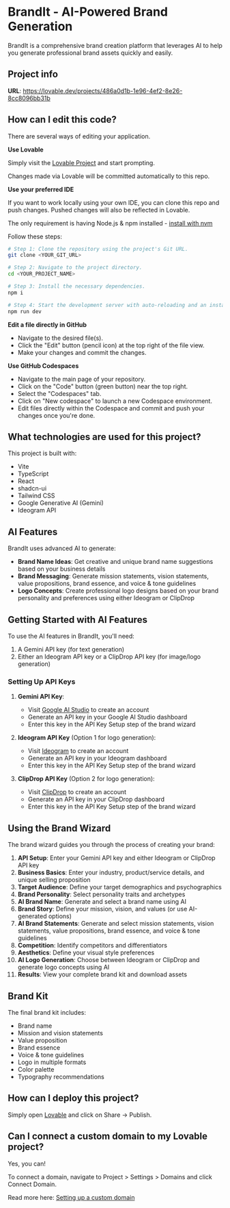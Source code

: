 # BrandIt - AI-Powered Brand Generation

BrandIt is a comprehensive brand creation platform that leverages AI to help you generate professional brand assets quickly and easily.

## Project info

**URL**: https://lovable.dev/projects/486a0d1b-1e96-4ef2-8e26-8cc8096bb31b

## How can I edit this code?

There are several ways of editing your application.

**Use Lovable**

Simply visit the [Lovable Project](https://lovable.dev/projects/486a0d1b-1e96-4ef2-8e26-8cc8096bb31b) and start prompting.

Changes made via Lovable will be committed automatically to this repo.

**Use your preferred IDE**

If you want to work locally using your own IDE, you can clone this repo and push changes. Pushed changes will also be reflected in Lovable.

The only requirement is having Node.js & npm installed - [install with nvm](https://github.com/nvm-sh/nvm#installing-and-updating)

Follow these steps:

```sh
# Step 1: Clone the repository using the project's Git URL.
git clone <YOUR_GIT_URL>

# Step 2: Navigate to the project directory.
cd <YOUR_PROJECT_NAME>

# Step 3: Install the necessary dependencies.
npm i

# Step 4: Start the development server with auto-reloading and an instant preview.
npm run dev
```

**Edit a file directly in GitHub**

- Navigate to the desired file(s).
- Click the "Edit" button (pencil icon) at the top right of the file view.
- Make your changes and commit the changes.

**Use GitHub Codespaces**

- Navigate to the main page of your repository.
- Click on the "Code" button (green button) near the top right.
- Select the "Codespaces" tab.
- Click on "New codespace" to launch a new Codespace environment.
- Edit files directly within the Codespace and commit and push your changes once you're done.

## What technologies are used for this project?

This project is built with:

- Vite
- TypeScript
- React
- shadcn-ui
- Tailwind CSS
- Google Generative AI (Gemini)
- Ideogram API

## AI Features

BrandIt uses advanced AI to generate:

- **Brand Name Ideas**: Get creative and unique brand name suggestions based on your business details
- **Brand Messaging**: Generate mission statements, vision statements, value propositions, brand essence, and voice & tone guidelines
- **Logo Concepts**: Create professional logo designs based on your brand personality and preferences using either Ideogram or ClipDrop

## Getting Started with AI Features

To use the AI features in BrandIt, you'll need:

1. A Gemini API key (for text generation)
2. Either an Ideogram API key or a ClipDrop API key (for image/logo generation)

### Setting Up API Keys

1. **Gemini API Key**:
   - Visit [Google AI Studio](https://ai.google.dev/) to create an account
   - Generate an API key in your Google AI Studio dashboard
   - Enter this key in the API Key Setup step of the brand wizard

2. **Ideogram API Key** (Option 1 for logo generation):
   - Visit [Ideogram](https://ideogram.ai/) to create an account
   - Generate an API key in your Ideogram dashboard
   - Enter this key in the API Key Setup step of the brand wizard

3. **ClipDrop API Key** (Option 2 for logo generation):
   - Visit [ClipDrop](https://clipdrop.co/apis) to create an account
   - Generate an API key in your ClipDrop dashboard
   - Enter this key in the API Key Setup step of the brand wizard

## Using the Brand Wizard

The brand wizard guides you through the process of creating your brand:

1. **API Setup**: Enter your Gemini API key and either Ideogram or ClipDrop API key
2. **Business Basics**: Enter your industry, product/service details, and unique selling proposition
3. **Target Audience**: Define your target demographics and psychographics
4. **Brand Personality**: Select personality traits and archetypes
5. **AI Brand Name**: Generate and select a brand name using AI
6. **Brand Story**: Define your mission, vision, and values (or use AI-generated options)
7. **AI Brand Statements**: Generate and select mission statements, vision statements, value propositions, brand essence, and voice & tone guidelines
8. **Competition**: Identify competitors and differentiators
9. **Aesthetics**: Define your visual style preferences
10. **AI Logo Generation**: Choose between Ideogram or ClipDrop and generate logo concepts using AI
11. **Results**: View your complete brand kit and download assets

## Brand Kit

The final brand kit includes:

- Brand name
- Mission and vision statements
- Value proposition
- Brand essence
- Voice & tone guidelines
- Logo in multiple formats
- Color palette
- Typography recommendations

## How can I deploy this project?

Simply open [Lovable](https://lovable.dev/projects/486a0d1b-1e96-4ef2-8e26-8cc8096bb31b) and click on Share -> Publish.

## Can I connect a custom domain to my Lovable project?

Yes, you can!

To connect a domain, navigate to Project > Settings > Domains and click Connect Domain.

Read more here: [Setting up a custom domain](https://docs.lovable.dev/tips-tricks/custom-domain#step-by-step-guide)

